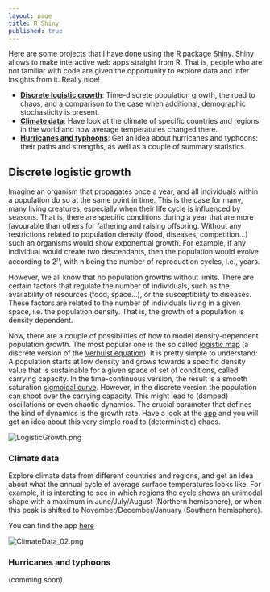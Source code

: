 ```yaml
---
layout: page
title: R Shiny
published: true
---
```


Here are some projects that I have done using the R package [Shiny](https://shiny.rstudio.com/). Shiny allows to make interactive web apps straight from R. That is, people who are not familiar with code are given the opportunity to explore data and infer insights from it. Really nice!

  * [**Discrete logistic growth**](#discrete-logistic-growth):
    Time-discrete population growth, the road to chaos, and a comparison to the case when additional, demographic stochasticity is present.
  * [**Climate data**](#climate-data): Have look at the climate of specific countries and regions in the world and how average temperatures changed there.
  * [**Hurricanes and typhoons**](#hurricanes-and-typhoons): Get an idea about hurricanes and typhoons: their paths and strengths, as well as a couple of summary statistics.  


## Discrete logistic growth

Imagine an organism that propagates once a year, and all individuals within a population do so at the same point in time. This is the case for many, many living creatures, especially when their life cycle is influenced by seasons. That is, there are specific conditions during a year that are more favourable than others for fathering and raising offspring. Without any restrictions related to population density (food, diseases, competition...) such an organisms would show exponential growth. For example, if any individual would create two descendants, then the population would evolve according to 2<sup>n</sup>, with n being the number of reproduction cycles, i.e., years.

However, we all know that no population growths without limits. There are certain factors that regulate the number of individuals, such as the availability of resources (food, space...), or the susceptibility to diseases. These factors are related to the number of individuals living in a given space, i.e. the population density. That is, the growth of a population is density dependent.

Now, there are a couple of possibilities of how to model density-dependent population growth. The most popular one is the so called [logistic map](http://mathworld.wolfram.com/LogisticMap.html) (a discrete version of the [Verhulst equation](http://mathworld.wolfram.com/LogisticEquation.html)). It is pretty simple to understand: A population starts at low density and grows towards a specific density value that is sustainable for a given space of set of conditions, called carrying capacity. In the time-continuous version, the result is a smooth saturation [sigmoidal curve](https://en.wikipedia.org/wiki/Sigmoid_function). However, in the discrete version the population can shoot over the carrying capacity. This might lead to (damped) oscillations or even chaotic dynamics. The crucial parameter that defines the kind of dynamics is the growth rate. Have a look at the [app](https://thomassie.shinyapps.io/logisticgrowthtimediscrete/) and you will get an idea about this very simple road to (deterministic) chaos.   

![LogisticGrowth.png]({{site.baseurl}}/img/LogisticGrowth.png)  


### Climate data
Explore climate data from different countries and regions, and get an idea about what the annual cycle of average surface temperatures looks like. For example, it is intereting to see in which regions the cycle shows an unimodal shape with a maximum in June/July/August (Northern hemisphere), or when this peak is shifted to November/December/January (Southern hemisphere).  

You can find the app [here](https://thomassie.shinyapps.io/climatedataapp/)

![ClimateData_02.png]({{site.baseurl}}/img/ClimateData_02.png)  

### Hurricanes and typhoons

(comming soon)
